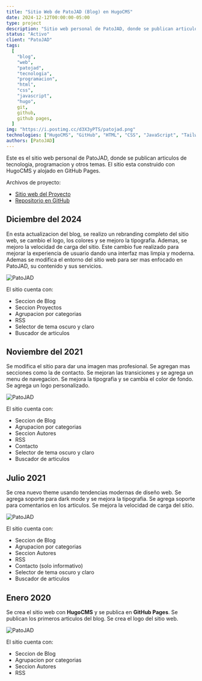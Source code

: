 ```yaml
---
title: "Sitio Web de PatoJAD (Blog) en HugoCMS"
date: 2024-12-12T00:00:00-05:00
type: project
description: "Sitio web personal de PatoJAD, donde se publican articulos de tecnologia, programacion y otros temas."
status: "Activo"
client: "PatoJAD"
tags:
  [
    "blog",
    "web",
    "patojad",
    "tecnologia",
    "programacion",
    "html",
    "css",
    "javascript",
    "hugo",
    git,
    github,
    github pages,
  ]
img: "https://i.postimg.cc/d3X3yPTS/patojad.png"
technologies: ["HugoCMS", "GitHub", "HTML", "CSS", "JavaScript", "Tailwind CSS", "Hugo"]
authors: [PatoJAD]
---
```


Este es el sitio web personal de PatoJAD, donde se publican articulos de tecnologia, programacion y otros temas. El sitio esta construido con HugoCMS y alojado en GitHub Pages.

Archivos de proyecto:

* [Sitio web del Proyecto](https://patojad.com.ar/)
* [Repositorio en GitHub](https://github.com/PatoJAD/website/)

## Diciembre del 2024

En esta actualizacion del blog, se realizo un rebranding completo del sitio web, se cambio el logo, los colores y se mejoro la tipografia. Ademas, se mejoro la velocidad de carga del sitio. Este cambio fue realizado para mejorar la experiencia de usuario dando una interfaz mas limpia y moderna. Ademas se modifica el entorno del sitio web para ser mas enfocado en PatoJAD, su contenido y sus servicios.

![PatoJAD](https://i.postimg.cc/d3X3yPTS/patojad.png)

El sitio cuenta con:

* Seccion de Blog
* Seccion Proyectos
* Agrupacion por categorias
* RSS
* Selector de tema oscuro y claro
* Buscador de articulos

## Noviembre del 2021

Se modifica el sitio para dar una imagen mas profesional. Se agregan mas secciones como la de contacto. Se mejoran las transiciones y se agrega un menu de navegacion. Se mejora la tipografia y se cambia el color de fondo. Se agrega un logo personalizado.

![PatoJAD](https://i.postimg.cc/vmqtNDR1/patojad-noviembre-2021.png)

El sitio cuenta con:

* Seccion de Blog
* Agrupacion por categorias
* Seccion Autores
* RSS
* Contacto
* Selector de tema oscuro y claro
* Buscador de articulos

## Julio 2021

Se crea nuevo theme usando tendencias modernas de diseño web. Se agrega soporte para dark mode y se mejora la tipografia. Se agrega soporte para comentarios en los articulos. Se mejora la velocidad de carga del sitio.

![PatoJAD](https://i.postimg.cc/cH74JtsC/patojad-julio-2021.png)

El sitio cuenta con:

* Seccion de Blog
* Agrupacion por categorias
* Seccion Autores
* RSS
* Contacto (solo informativo)
* Selector de tema oscuro y claro
* Buscador de articulos

## Enero 2020

Se crea el sitio web con **HugoCMS** y se publica en **GitHub Pages**. Se publican los primeros articulos del blog. Se crea el logo del sitio web.

![PatoJAD](https://i.postimg.cc/DZ73BjTf/patojad-enero-2020.png)

El sitio cuenta con:

* Seccion de Blog
* Agrupacion por categorias
* Seccion Autores
* RSS
